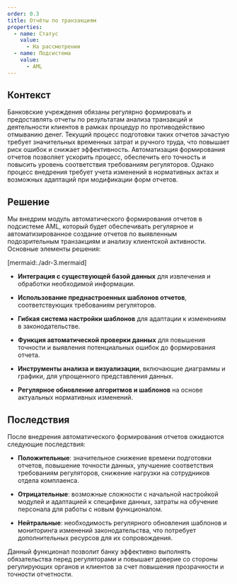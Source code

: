 ```yaml
---
order: 0.3
title: Отчёты по транзакциям
properties:
  - name: Статус
    value:
      - На рассмотрении
  - name: Подсистема
    value:
      - AML
---
```


## Контекст

Банковские учреждения обязаны регулярно формировать и предоставлять отчеты по результатам анализа транзакций и деятельности клиентов в рамках процедур по противодействию отмыванию денег. Текущий процесс подготовки таких отчетов зачастую требует значительных временных затрат и ручного труда, что повышает риск ошибок и снижает эффективность. Автоматизация формирования отчетов позволяет ускорить процесс, обеспечить его точность и повысить уровень соответствия требованиям регуляторов. Однако процесс внедрения требует учета изменений в нормативных актах и возможных адаптаций при модификации форм отчетов.

## Решение

Мы внедрим модуль автоматического формирования отчетов в подсистеме AML, который будет обеспечивать регулярное и автоматизированное создание отчетов по выявленным подозрительным транзакциям и анализу клиентской активности. Основные элементы решения:

[mermaid:./adr-3.mermaid]

-  **Интеграция с существующей базой данных** для извлечения и обработки необходимой информации.

-  **Использование преднастроенных шаблонов отчетов**, соответствующих требованиям регуляторов.

-  **Гибкая система настройки шаблонов** для адаптации к изменениям в законодательстве.

-  **Функция автоматической проверки данных** для повышения точности и выявления потенциальных ошибок до формирования отчета.

-  **Инструменты анализа и визуализации**, включающие диаграммы и графики, для упрощенного представления данных.

-  **Регулярное обновление алгоритмов и шаблонов** на основе актуальных нормативных изменений.

## Последствия

После внедрения автоматического формирования отчетов ожидаются следующие последствия:

-  **Положительные**: значительное снижение времени подготовки отчетов, повышение точности данных, улучшение соответствия требованиям регуляторов, снижение нагрузки на сотрудников отдела комплаенса.

-  **Отрицательные**: возможные сложности с начальной настройкой модулей и адаптацией к специфике данных, затраты на обучение персонала для работы с новым функционалом.

-  **Нейтральные**: необходимость регулярного обновления шаблонов и мониторинга изменений законодательства, что потребует дополнительных ресурсов для их сопровождения.

Данный функционал позволит банку эффективно выполнять обязательства перед регуляторами и повышает доверие со стороны регулирующих органов и клиентов за счет повышения прозрачности и точности отчетности.